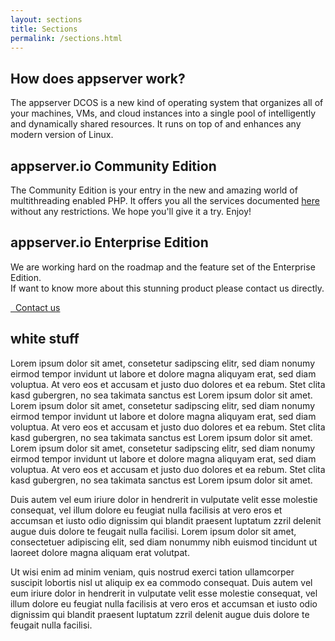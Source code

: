 ```yaml
---
layout: sections
title: Sections
permalink: /sections.html
---
```

<section class="black">
    <div class="container">
        <h2>How does appserver work?</h2>
        <p>
            The appserver DCOS is a new kind of operating system that organizes all of your machines, VMs, and cloud instances into a single pool of intelligently and dynamically shared resources. It runs on top of and enhances any modern version of Linux.
        </p>
    </div>
</section>
<section class="grey text-center">
    <div class="container">
        <h2>appserver.io Community Edition</h2>
        <p>
            The Community Edition is your entry in the new and amazing world of multithreading enabled PHP. It offers you all the services documented <a href="features.html">here</a> without any restrictions. We hope you'll give it a try. Enjoy!
        <p>
    </div>
</section>
<section class="blue text-center">
    <div class="container">
        <h2>appserver.io Enterprise Edition</h2>
        <p>
            We are working hard on the roadmap and the feature set of the Enterprise Edition.<br/>If want to know more about this stunning product please contact us directly.
        </p>
        <a class="btn btn-info btn-lg" href="{{ "/contact.html" | prepend: site.baseurl }}">
            <i class="fa fa-envelope-o"></i>&nbsp;&nbsp;Contact us
        </a>
    </div>
</section>
<section>
    <div class="container">
        <h2>white stuff</h2>
        <p>
            Lorem ipsum dolor sit amet, consetetur sadipscing elitr, sed diam nonumy eirmod tempor invidunt ut labore et dolore magna aliquyam erat, sed diam voluptua. At vero eos et accusam et justo duo dolores et ea rebum. Stet clita kasd gubergren, no sea takimata sanctus est Lorem ipsum dolor sit amet. Lorem ipsum dolor sit amet, consetetur sadipscing elitr, sed diam nonumy eirmod tempor invidunt ut labore et dolore magna aliquyam erat, sed diam voluptua. At vero eos et accusam et justo duo dolores et ea rebum. Stet clita kasd gubergren, no sea takimata sanctus est Lorem ipsum dolor sit amet. Lorem ipsum dolor sit amet, consetetur sadipscing elitr, sed diam nonumy eirmod tempor invidunt ut labore et dolore magna aliquyam erat, sed diam voluptua. At vero eos et accusam et justo duo dolores et ea rebum. Stet clita kasd gubergren, no sea takimata sanctus est Lorem ipsum dolor sit amet.
        </p>
        <p>
            Duis autem vel eum iriure dolor in hendrerit in vulputate velit esse molestie consequat, vel illum dolore eu feugiat nulla facilisis at vero eros et accumsan et iusto odio dignissim qui blandit praesent luptatum zzril delenit augue duis dolore te feugait nulla facilisi. Lorem ipsum dolor sit amet, consectetuer adipiscing elit, sed diam nonummy nibh euismod tincidunt ut laoreet dolore magna aliquam erat volutpat.
        </p>
        <p>
            Ut wisi enim ad minim veniam, quis nostrud exerci tation ullamcorper suscipit lobortis nisl ut aliquip ex ea commodo consequat. Duis autem vel eum iriure dolor in hendrerit in vulputate velit esse molestie consequat, vel illum dolore eu feugiat nulla facilisis at vero eros et accumsan et iusto odio dignissim qui blandit praesent luptatum zzril delenit augue duis dolore te feugait nulla facilisi.
        </p>
    </div>
</section>
